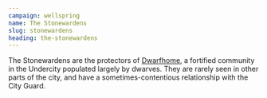 ```yaml
---
campaign: wellspring
name: The Stonewardens
slug: stonewardens
heading: the-stonewardens
---
```


The Stonewardens are the protectors of [Dwarfhome](./geography#dwarfhome), a fortified community in the Undercity populated largely by dwarves. They are rarely seen in other parts of the city, and have a sometimes-contentious relationship with the City Guard.
